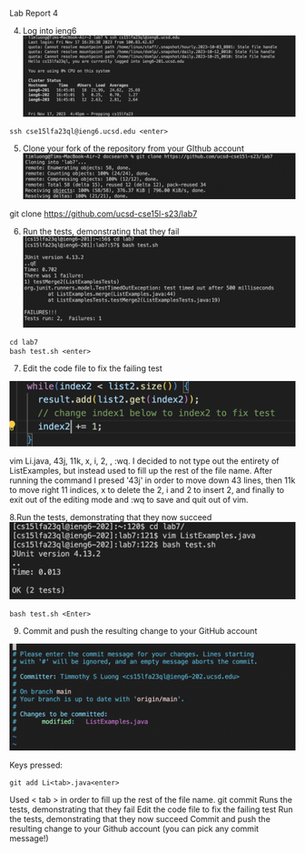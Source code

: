 Lab Report 4


4. Log into ieng6
![image](screen1.png)

~~~
ssh cse15lfa23ql@ieng6.ucsd.edu <enter>
~~~
5. Clone your fork of the repository from your GIthub account
![image](screen2.png)

git clone https://github.com/ucsd-cse15l-s23/lab7 <enter>


6. Run the tests, demonstrating that they fail
![image](screen3.png)

~~~
cd lab7
bash test.sh <enter>
~~~

7. Edit the code file to fix the failing test
   
  ![image](screen4.png)
  
vim Li<tab>.java<enter>, 43j, 11k, x, i, 2, <esc>, :wq<enter>. 
I decided to not type out the entirety of ListExamples, but instead  used <tab> to fill up the rest of the file name. After running the command I presed '43j' in order to move down 43 lines, then 11k to move right 11 indices, x to delete the 2, i and 2 to insert 2, and finally <esc> to exit out of the editing mode and :wq to save and quit out of vim.

8.Run the tests, demonstrating that they now succeed
 ![image](screen6.png)

 ~~~
bash test.sh <Enter>
~~~

9. Commit and push the resulting change to your GitHub account

 ![image](screen7.png)

 Keys pressed:
~~~
git add Li<tab>.java<enter>
~~~
Used < tab > in order to fill up the rest of the file name. 
git commit <Enter>
Runs the tests, demonstrating that they fail Edit the code file to fix the failing test Run the tests, demonstrating that they now succeed Commit and push the resulting change to your Github account (you can pick any commit message!)
